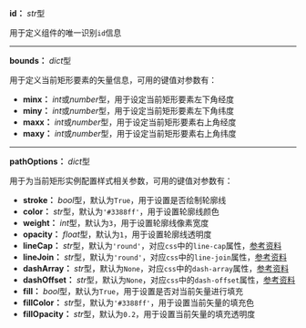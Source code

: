 **id：** *str*型

用于定义组件的唯一识别`id`信息

---

**bounds：** *dict*型

用于定义当前矩形要素的矢量信息，可用的键值对参数有：

- **minx：** *int*或*number*型，用于设定当前矩形要素左下角经度
- **miny：** *int*或*number*型，用于设定当前矩形要素左下角纬度
- **maxx：** *int*或*number*型，用于设定当前矩形要素右上角经度
- **maxy：** *int*或*number*型，用于设定当前矩形要素右上角纬度

---

**pathOptions：** *dict*型

用于为当前矩形实例配置样式相关参数，可用的键值对参数有：

- **stroke：** *bool*型，默认为`True`，用于设置是否绘制轮廓线
- **color：** *str*型，默认为`'#3388ff'`，用于设置轮廓线颜色
- **weight：** *int*型，默认为`3`，用于设置轮廓线像素宽度
- **opacity：** *float*型，默认为`1`，用于设置轮廓线透明度
- **lineCap：** *str*型，默认为`'round'`，对应`css`中的`line-cap`属性，[参考资料](https://developer.mozilla.org/zh-CN/docs/Web/SVG/Attribute/stroke-linecap)
- **lineJoin：** *str*型，默认为`'round'`，对应`css`中的`line-join`属性，[参考资料](https://developer.mozilla.org/zh-CN/docs/Web/SVG/Attribute/stroke-linejoin)
- **dashArray：** *str*型，默认为`None`，对应`css`中的`dash-array`属性，[参考资料](https://developer.mozilla.org/zh-CN/docs/Web/SVG/Attribute/stroke-dasharray)
- **dashOffset：** *str*型，默认为`None`，对应`css`中的`dash-offset`属性，[参考资料](https://developer.mozilla.org/zh-CN/docs/Web/SVG/Attribute/stroke-dashoffset)
- **fill：** *bool*型，默认为`True`，用于设置是否对当前矢量进行填充
- **fillColor：** *str*型，默认为`'#3388ff'`，用于设置当前矢量的填充色
- **fillOpacity：** *str*型，默认为`0.2`，用于设置当前矢量的填充透明度